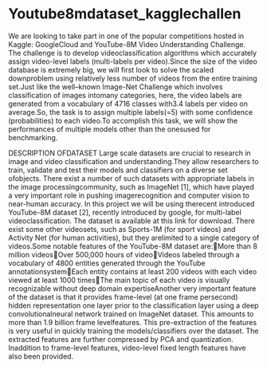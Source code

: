 # Youtube8mdataset_kagglechallen

We  are  looking  to  take  part  in  one  of  the  popular  competitions  hosted  in  Kaggle:  GoogleCloud  and  YouTube-8M  Video  Understanding  Challenge.  The  challenge  is  to  develop  videoclassification algorithms which accurately assign video-level labels (multi-labels per video).Since the size of the video database is extremely big, we will first look to solve the scaled downproblem using relatively less number of videos from the entire training set.Just  like  the  well–known  Image-Net  Challenge  which  involves  classification  of  images  intomany  categories,  here,  the  video  labels  are  generated  from  a  vocabulary  of  4716  classes  with3.4 labels per video on average.So, the task is to assign multiple labels(=5) with some confidence (probabilities) to each video.To accomplish this task, we will show the performances of multiple models other than the onesused for benchmarking.

DESCRIPTION OFDATASET
Large scale datasets are crucial to research in image and video classification and understanding.They allow researchers to train, validate and test their models and classifiers on a diverse set ofobjects. There exist a number of such datasets with appropriate labels in the image processingcommunity,  such  as  ImageNet  [1],  which  have  played  a  very  important  role  in  pushing  imagerecognition  and  computer  vision  to  near-human  accuracy.  In  this  project  we  will  be  using  therecent introduced YouTube-8M dataset [2], recently introduced by google, for multi-label videoclassification.  The  dataset  is  available  at  this  link  for  download.  There  exist  some  other  videosets, such as Sports-1M (for sport videos) and Activity Net (for human activities), but they arelimited to a single category of videos.Some notable features of the YouTube-8M dataset are:More than 8 million videosOver 500,000 hours of videoVideos labeled through a vocabulary of 4800 entities generated through the YouTube annotationsystemEach entity contains at least 200 videos with each video viewed at least 1000 timesThe main topic of each video is visually recognizable without deep domain expertiseAnother very important feature of the dataset is that it provides frame-level (at one frame persecond) hidden representation one layer prior to the classification layer using a deep convolutionalneural network trained on ImageNet dataset. This amounts to more than 1.9 billion frame levelfeatures. This pre-extraction of the features is very useful in quickly training the models/classifiers
over  the  dataset.  The  extracted  features  are  further  compressed  by  PCA  and  quantization.  Inaddition to frame-level features, video-level fixed length features have also been provided.

